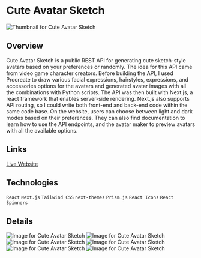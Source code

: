 # Cute Avatar Sketch

![Thumbnail for Cute Avatar Sketch](../../../yuki-portfolio/blob/main/public/images/projects/thumbnails/cute-avatar-sketch.png)

## Overview
Cute Avatar Sketch is a public REST API for generating cute sketch-style avatars based on your preferences or randomly. The idea for this API came from video game character creators. Before building the API, I used Procreate to draw various facial expressions, hairstyles, expressions, and accessories options for the avatars and generated avatar images with all the combinations with Python scripts. The API was then built with Next.js, a react framework that enables server-side rendering. Next.js also supports API routing, so I could write both front-end and back-end code within the same code base. On the website, users can choose between light and dark modes based on their preferences. They can also find documentation to learn how to use the API endpoints, and the avatar maker to preview avatars with all the available options.

## Links
[Live Website](https://cute-avatar-sketch.yukilun.com)

## Technologies
`React` `Next.js` `Tailwind CSS` `next-themes` `Prism.js` `React Icons` `React Spinners`

## Details
![Image for Cute Avatar Sketch](../../../yuki-portfolio/blob/main/public/images/projects/details/cute-avatar-sketch-labtop-1-front.png)
![Image for Cute Avatar Sketch](../../../yuki-portfolio/blob/main/public/images/projects/details/cute-avatar-sketch-labtop-1-back.png)
![Image for Cute Avatar Sketch](../../../yuki-portfolio/blob/main/public/images/projects/details/cute-avatar-sketch-labtop-2-front.png)
![Image for Cute Avatar Sketch](../../../yuki-portfolio/blob/main/public/images/projects/details/cute-avatar-sketch-labtop-2-back.png)
![Image for Cute Avatar Sketch](../../../yuki-portfolio/blob/main/public/images/projects/details/cute-avatar-sketch-labtop-3-front.png)
![Image for Cute Avatar Sketch](../../../yuki-portfolio/blob/main/public/images/projects/details/cute-avatar-sketch-labtop-3-back.png)
